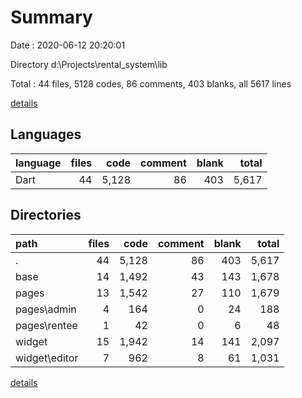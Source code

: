 # Summary

Date : 2020-06-12 20:20:01

Directory d:\Projects\rental_system\lib

Total : 44 files,  5128 codes, 86 comments, 403 blanks, all 5617 lines

[details](details.md)

## Languages
| language | files | code | comment | blank | total |
| :--- | ---: | ---: | ---: | ---: | ---: |
| Dart | 44 | 5,128 | 86 | 403 | 5,617 |

## Directories
| path | files | code | comment | blank | total |
| :--- | ---: | ---: | ---: | ---: | ---: |
| . | 44 | 5,128 | 86 | 403 | 5,617 |
| base | 14 | 1,492 | 43 | 143 | 1,678 |
| pages | 13 | 1,542 | 27 | 110 | 1,679 |
| pages\admin | 4 | 164 | 0 | 24 | 188 |
| pages\rentee | 1 | 42 | 0 | 6 | 48 |
| widget | 15 | 1,942 | 14 | 141 | 2,097 |
| widget\editor | 7 | 962 | 8 | 61 | 1,031 |

[details](details.md)